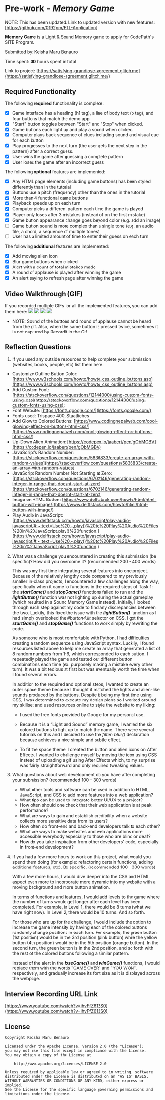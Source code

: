 # Pre-work - _Memory Game_

NOTE: This has been updated. Link to updated version with new features: [https://github.com/0192pm/FTL-Application]

**Memory Game** is a Light & Sound Memory game to apply for CodePath's SITE Program.

Submitted by: Keisha Maru Benauro

Time spent: **30** hours spent in total

Link to project: [https://satisfying-grandiose-agreement.glitch.me](https://satisfying-grandiose-agreement.glitch.me/)

## Required Functionality

The following **required** functionality is complete:

- [x] Game interface has a heading (h1 tag), a line of body text (p tag), and four buttons that match the demo app
- [x] "Start" button toggles between "Start" and "Stop" when clicked.
- [x] Game buttons each light up and play a sound when clicked.
- [x] Computer plays back sequence of clues including sound and visual cue for each button
- [x] Play progresses to the next turn (the user gets the next step in the pattern) after a correct guess.
- [x] User wins the game after guessing a complete pattern
- [x] User loses the game after an incorrect guess

The following **optional** features are implemented:

- [x] Any HTML page elements (including game buttons) has been styled differently than in the tutorial
- [x] Buttons use a pitch (frequency) other than the ones in the tutorial
- [x] More than 4 functional game buttons
- [x] Playback speeds up on each turn
- [x] Computer picks a different pattern each time the game is played
- [x] Player only loses after 3 mistakes (instead of on the first mistake)
- [x] Game button appearance change goes beyond color (e.g. add an image)
- [ ] Game button sound is more complex than a single tone (e.g. an audio file, a chord, a sequence of multiple tones)
- [ ] User has a limited amount of time to enter their guess on each turn

The following **additional** features are implemented:

- [x] Add moving alien icon
- [x] Blur game buttons when clicked
- [x] Alert with a count of total mistakes made
- [x] A round of applause is played after winning the game
- [x] An alert saying to refresh page after winning the game

## Video Walkthrough (GIF)

If you recorded multiple GIFs for all the implemented features, you can add them here:
![](http://g.recordit.co/OhEwyz3vK4.gif)
![](http://g.recordit.co/A9fAaXHwKv.gif)
![](http://g.recordit.co/bj1Dw0cUrf.gif)
![](http://g.recordit.co/WSB0CzAhFJ.gif)

* NOTE: Sound of the buttons and round of applause cannot be heard from the gif. Also, when the same button is pressed twice, sometimes it is not captured by RecordIt in the Gif.

## Reflection Questions

1. If you used any outside resources to help complete your submission (websites, books, people, etc) list them here.

- Customize Outline Button Color: [https://www.w3schools.com/howto/howto_css_outline_buttons.asp](https://www.w3schools.com/howto/howto_css_outline_buttons.asp)
- Add Custom Font: [https://stackoverflow.com/questions/12144000/using-custom-fonts-using-css](https://stackoverflow.com/questions/12144000/using-custom-fonts-using-css);
- Font Website: [https://fonts.google.com/](https://fonts.google.com/)
- Fonts used: Trispace 400, Staatliches
- Add Glow to Colored Buttons: [https://www.codingnepalweb.com/cool-glowing-effect-on-buttons-html-css/](https://www.codingnepalweb.com/cool-glowing-effect-on-buttons-html-css/)
- Up-Down Alien Animation: [https://codepen.io/jaabert/pen/gObMGBV](https://codepen.io/jaabert/pen/gObMGBV)
- JavaScript’s Random Number: [https://stackoverflow.com/questions/5836833/create-an-array-with-random-values](https://stackoverflow.com/questions/5836833/create-an-array-with-random-values)
- JavaScript Random Number Not Starting at Zero: [https://stackoverflow.com/questions/6702146/generating-random-integer-in-range-that-doesnt-start-at-zero](https://stackoverflow.com/questions/6702146/generating-random-integer-in-range-that-doesnt-start-at-zero)
- Image on HTML Button: [https://www.delftstack.com/howto/html/html-button-with-image/](https://www.delftstack.com/howto/html/html-button-with-image/)
- Play Audio in JavaScript: [https://www.delftstack.com/howto/javascript/play-audio-javascript/#:~:text=Use%20.-,play()%20to%20Play%20Audio%20Files%20in%20JavaScript,play()%20function.](https://www.delftstack.com/howto/javascript/play-audio-javascript/#:~:text=Use%20.-,play()%20to%20Play%20Audio%20Files%20in%20JavaScript,play()%20function.)
2. What was a challenge you encountered in creating this submission (be specific)? How did you overcome it? (recommended 200 - 400 words)

    This was my first time integrating several features into one project. Because of the relatively lengthy code compared to my previously smaller in-class projects, I encountered a few challenges along the way, specifically when it came to functions in the required steps of Task 1: the **_startGame()_** and **_stopGame()_** functions failed to run and the **_lightButton()_** function was not lighting up during the actual gameplay (which resulted in a Sound Memory Game instead). Initially, I looked through each step against my code to find any discrepancies between the two. Luckily, this fixed the issue with the **_lightButton()_** function as I had simply overlooked the _#button4.lit_ selector on CSS. I got the **_startGame()_** and **_stopGame()_** functions to work simply by rewriting the code.

    As someone who is most comfortable with Python, I had difficulties creating a random sequence using JavaScript syntax. Luckily, I found resources listed above to help me create an array that generated a list of 8 random numbers from 1-6, which corresponded to each button. I repeatedly played the game and tested out different button combinations each time (ex. purposely making a mistake every other turn). It was a bit tedious at first but was eventually worth the time when I found several errors. 

    In addition to the required and optional steps, I wanted to create an outer space theme because I thought it matched the lights and alien-like sounds produced by the buttons. Despite it being my first time using CSS, I was determined to execute my design plans so I worked around my skillset and used resources online to style the website to my liking:

      - I used the free fonts provided by Google for my personal use.

      - Because it is a “Light and Sound” memory game, I wanted the six colored buttons to light up to match the name. There were several tutorials on this and I decided to use the _filter: blur()_ declaration because achieves a nice simple and subtle effect.

      - To fit the space theme, I created the button and alien icons on After Effects. I wanted to challenge myself by moving the icon using CSS instead of uploading a gif using After Effects which, to my surprise was fairly straightforward and only required tweaking values.

3. What questions about web development do you have after completing your submission? (recommended 100 - 300 words)

    - What other tools and software can be used in addition to HTML, JavaScript, and CSS to add more features into a web application?
    - What tips can be used to integrate better UI/UX to a project?
    - How often should one check that their web application is at peak performance?
    - What are ways to gain and establish credibility when a website collects more sensitive data from its users?
    - How often do front-end and back-end developers talk to each other?
    - What are ways to make websites and web applications more accessible everybody especially to those who are blind or deaf?
    - How do you take inspiration from other developers' code, especially in front-end development?

4. If you had a few more hours to work on this project, what would you spend them doing (for example: refactoring certain functions, adding additional features, etc). Be specific. (recommended 100 - 300 words)
   
   With a few more hours, I would dive deeper into the CSS and HTML aspect even more to incorporate more dynamic into my website with a moving background and more button animation.
   
   In terms of functions and features, I would add levels to the game where the number of turns would get longer after each level has been completed. For example, in Level 1, there would be 8 turns (what we have right now). In Level 2, there would be 10 turns. And so forth.
   
   For those who are up for the challenge, I would include the option to increase the game intensity by having each of the colored buttons randomly change positions in each turn. For example, the green button (1st position) would be in the 3rd position (pink button) while the yellow button (4th position) would be in the 5th position (orange button). In the second turn, the green button is in the 2nd position, and so forth with the rest of the colored buttons following a similar pattern.
   
   Instead of the alert in the **_loseGame()_** and **_winGame()_** functions, I would replace them with the words "GAME OVER" and "YOU WON", respectively, and gradually increase its font size as it is displayed across the webpage.

## Interview Recording URL Link

[https://www.youtube.com/watch?v=ihvFfZ612S0](https://www.youtube.com/watch?v=ihvFfZ612S0)

## License

    Copyright Keisha Maru Benauro

    Licensed under the Apache License, Version 2.0 (the "License");
    you may not use this file except in compliance with the License.
    You may obtain a copy of the License at

        http://www.apache.org/licenses/LICENSE-2.0

    Unless required by applicable law or agreed to in writing, software
    distributed under the License is distributed on an "AS IS" BASIS,
    WITHOUT WARRANTIES OR CONDITIONS OF ANY KIND, either express or implied.
    See the License for the specific language governing permissions and
    limitations under the License.
